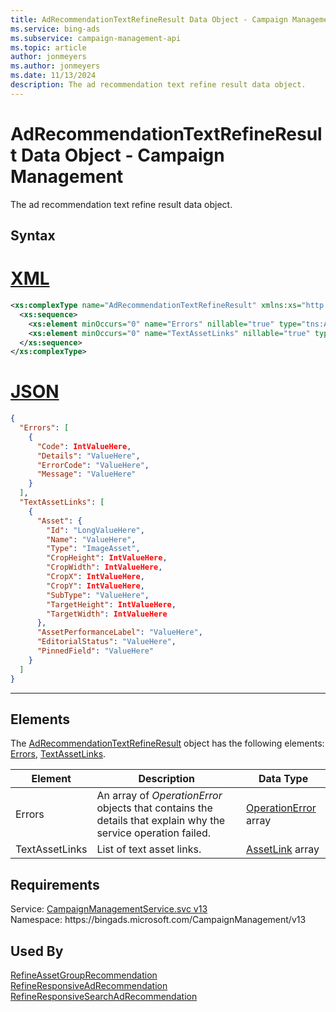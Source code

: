 ```yaml
---
title: AdRecommendationTextRefineResult Data Object - Campaign Management
ms.service: bing-ads
ms.subservice: campaign-management-api
ms.topic: article
author: jonmeyers
ms.author: jonmeyers
ms.date: 11/13/2024
description: The ad recommendation text refine result data object.
---
```

# AdRecommendationTextRefineResult Data Object - Campaign Management
The ad recommendation text refine result data object.

## Syntax

# [XML](#tab/xml)

```xml
<xs:complexType name="AdRecommendationTextRefineResult" xmlns:xs="http://www.w3.org/2001/XMLSchema">
  <xs:sequence>
    <xs:element minOccurs="0" name="Errors" nillable="true" type="tns:ArrayOfOperationError" />
    <xs:element minOccurs="0" name="TextAssetLinks" nillable="true" type="tns:ArrayOfAssetLink" />
  </xs:sequence>
</xs:complexType>
```

# [JSON](#tab/json)

```json
{
  "Errors": [
    {
      "Code": IntValueHere,
      "Details": "ValueHere",
      "ErrorCode": "ValueHere",
      "Message": "ValueHere"
    }
  ],
  "TextAssetLinks": [
    {
      "Asset": {
        "Id": "LongValueHere",
        "Name": "ValueHere",
        "Type": "ImageAsset",
        "CropHeight": IntValueHere,
        "CropWidth": IntValueHere,
        "CropX": IntValueHere,
        "CropY": IntValueHere,
        "SubType": "ValueHere",
        "TargetHeight": IntValueHere,
        "TargetWidth": IntValueHere
      },
      "AssetPerformanceLabel": "ValueHere",
      "EditorialStatus": "ValueHere",
      "PinnedField": "ValueHere"
    }
  ]
}
```

-----

## <a name="elements"></a>Elements

The [AdRecommendationTextRefineResult](adrecommendationtextrefineresult.md) object has the following elements: [Errors](#errors), [TextAssetLinks](#textassetlinks).

|Element|Description|Data Type|
|-----------|---------------|-------------|
|<a name="errors"></a>Errors|An array of *OperationError* objects that contains the details that explain why the service operation failed.|[OperationError](operationerror.md) array|
|<a name="textassetlinks"></a>TextAssetLinks|List of text asset links.|[AssetLink](assetlink.md) array|

## Requirements
Service: [CampaignManagementService.svc v13](https://campaign.api.bingads.microsoft.com/Api/Advertiser/CampaignManagement/v13/CampaignManagementService.svc)  
Namespace: https\://bingads.microsoft.com/CampaignManagement/v13  

## Used By
[RefineAssetGroupRecommendation](refineassetgrouprecommendation.md)  
[RefineResponsiveAdRecommendation](refineresponsiveadrecommendation.md)  
[RefineResponsiveSearchAdRecommendation](refineresponsivesearchadrecommendation.md)  
